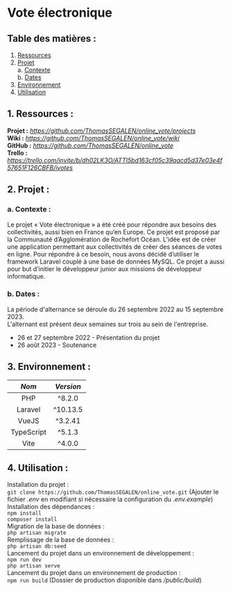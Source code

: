 # Vote électronique

## Table des matières :

1. [Ressources](README.md#1-ressources-)  
2. [Projet](README.md#2-projet-)  
   a. [Contexte](README.md#a-contexte-)  
   b. [Dates](README.md#b-dates-)  
3. [Environnement](README.md#3-environnement-)  
4. [Utilisation](README.md#4-utilisation-)

## 1. Ressources :

**Projet :** *https://github.com/ThomasSEGALEN/online_vote/projects*  
**Wiki :** *https://github.com/ThomasSEGALEN/online_vote/wiki*  
**GitHub :** *https://github.com/ThomasSEGALEN/online_vote*  
**Trello :** *https://trello.com/invite/b/dh02LK3O/ATTI5bd163cf05c39aacd5d37e03e4f57651F126CBFB/ivotes*

## 2. Projet :

### a. Contexte :

Le projet « Vote électronique » a été créé pour répondre aux besoins des collectivités, aussi bien en France qu’en Europe. Ce projet est proposé par la Communauté d’Agglomération de Rochefort Océan. L’idée est de créer une application permettant aux collectivités de créer des séances de votes en ligne. Pour répondre à ce besoin, nous avons décidé d’utiliser le framework Laravel couplé à une base de données MySQL. Ce projet a aussi pour but d’initier le développeur junior aux missions de développeur informatique.

### b. Dates :

La période d'alternance se déroule du 26 septembre 2022 au 15 septembre 2023.  
L'alternant est présent deux semaines sur trois au sein de l'entreprise.

-   26 et 27 septembre 2022 - Présentation du projet
-   26 août 2023 - Soutenance

## 3. Environnement :

|   _Nom_    | _Version_ |
| :--------: | :-------: |
|    PHP     |  ^8.2.0   |
|  Laravel   |  ^10.13.5 |
|   VueJS    |  ^3.2.41  |
| TypeScript |  ^5.1.3   |
|    Vite    |  ^4.0.0   |

## 4. Utilisation :

Installation du projet :  
`git clone https://github.com/ThomasSEGALEN/online_vote.git` (Ajouter le fichier *.env* en modifiant si nécessaire la configuration du *.env.example*)  
Installation des dépendances :  
`npm install`  
`composer install`  
Migration de la base de données :  
`php artisan migrate`  
Remplissage de la base de données :  
`php artisan db:seed`  
Lancement du projet dans un environnement de développement :  
`npm run dev`  
`php artisan serve`  
Lancement du projet dans un environnement de production :  
`npm run build` (Dossier de production disponible dans */public/build*)
